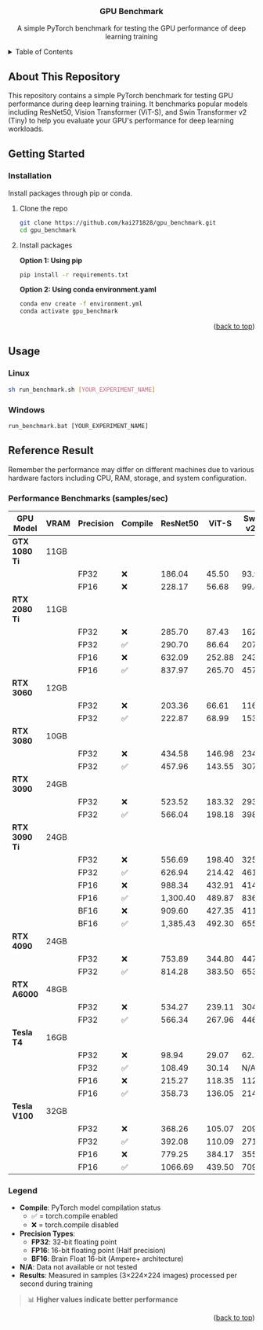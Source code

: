 <a name="readme-top"></a>


<!-- PROJECT LOGO -->
<br />
<div align="center">
  <!-- <a href="https://github.com/kai271828">
    <img src="images/logo.png" alt="Logo" width="80" height="80">
  </a> -->

  <h3 align="center">GPU Benchmark </h3>

  <p align="center">
    A simple PyTorch benchmark for testing the GPU performance of deep learning training
    <!-- <br />
    <a href="https://github.com/kai271828"><strong>Explore the docs »</strong></a>
    <br />
    <br />
    <a href="https://github.com/kai271828">View Demo</a>
    ·
    <a href="https://github.com/kai271828/.../issues">Report Bug</a>
    ·
    <a href="https://github.com/kai271828/.../issues">Request Feature</a>
  </p> -->
</div>



<!-- TABLE OF CONTENTS -->
<details>
  <summary>Table of Contents</summary>
  <ol>
    <li>
      <a href="#about-this-repository">About This Repository</a>
    </li>
    <li>
      <a href="#getting-started">Getting Started</a>
      <ul>
        <li><a href="#installation">Installation</a></li>
      </ul>
    </li>
    <li>
      <a href="#usage">Usage</a>
    </li>
    <li>
      <a href="#reference-result">Reference Result</a>
    </li>
  </ol>
</details>



<!-- ABOUT THE PROJECT -->
## About This Repository

This repository contains a simple PyTorch benchmark for testing GPU performance during deep learning training. It benchmarks popular models including ResNet50, Vision Transformer (ViT-S), and Swin Transformer v2 (Tiny) to help you evaluate your GPU's performance for deep learning workloads.



<!-- ### Built With -->

<!-- This section should list any major frameworks/libraries used to bootstrap your project. Leave any add-ons/plugins for the acknowledgements section. Here are a few examples. -->

<!-- * [![Python][Next.js]][Next-url]
* [![React][React.js]][React-url]
* [![Vue][Vue.js]][Vue-url]
* [![Angular][Angular.io]][Angular-url]
* [![Svelte][Svelte.dev]][Svelte-url]
* [![Laravel][Laravel.com]][Laravel-url]
* [![Bootstrap][Bootstrap.com]][Bootstrap-url]
* [![JQuery][JQuery.com]][JQuery-url]

<p align="right">(<a href="#readme-top">back to top</a>)</p> -->



<!-- GETTING STARTED -->
## Getting Started

<!-- This is an example of how you may give instructions on setting up your project locally.
To get a local copy up and running follow these simple example steps. -->

<!-- ### Prerequisites

Install packages through pip.
* pip
  ```sh
  pip install -r requirements.txt
  ``` -->

### Installation

Install packages through pip or conda.

1. Clone the repo
   ```sh
   git clone https://github.com/kai271828/gpu_benchmark.git
   cd gpu_benchmark
   ```
2. Install packages
   
   **Option 1: Using pip**
   ```sh
   pip install -r requirements.txt
   ```
   
   **Option 2: Using conda environment.yaml**
   ```sh
   conda env create -f environment.yml
   conda activate gpu_benchmark
   ```

<p align="right">(<a href="#readme-top">back to top</a>)</p>



<!-- USAGE EXAMPLES -->
## Usage

### Linux
```bash
sh run_benchmark.sh [YOUR_EXPERIMENT_NAME]
```

### Windows
```cmd
run_benchmark.bat [YOUR_EXPERIMENT_NAME]
```


## Reference Result
Remember the performance may differ on different machines due to various hardware factors including CPU, RAM, storage, and system configuration.

### Performance Benchmarks (samples/sec)

| GPU Model | VRAM | Precision | Compile | ResNet50 | ViT-S | Swin-v2-T |
|-----------|------|-----------|---------|----------|-------|-----------|
| **GTX 1080 Ti** | 11GB | | | | | |
| | | FP32 | ❌ | 186.04 | 45.50 | 93.97 |
| | | FP16 | ❌ | 228.17 | 56.68 | 99.42 |
| **RTX 2080 Ti** | 11GB | | | | | |
| | | FP32 | ❌ | 285.70 | 87.43 | 162.64 |
| | | FP32 | ✅ | 290.70 | 86.64 | 207.21 |
| | | FP16 | ❌ | 632.09 | 252.88 | 243.74 |
| | | FP16 | ✅ | 837.97 | 265.70 | 457.09 |
| **RTX 3060** | 12GB | | | | | |
| | | FP32 | ❌ | 203.36 | 66.61 | 116.11 |
| | | FP32 | ✅ | 222.87 | 68.99 | 153.19 |
| **RTX 3080** | 10GB | | | | | |
| | | FP32 | ❌ | 434.58 | 146.98 | 234.94 |
| | | FP32 | ✅ | 457.96 | 143.55 | 307.99 |
| **RTX 3090** | 24GB | | | | | |
| | | FP32 | ❌ | 523.52 | 183.32 | 293.48 |
| | | FP32 | ✅ | 566.04 | 198.18 | 398.31 |
| **RTX 3090 Ti** | 24GB | | | | | |
| | | FP32 | ❌ | 556.69 | 198.40 | 325.77 |
| | | FP32 | ✅ | 626.94 | 214.42 | 461.40 |
| | | FP16 | ❌ | 988.34 | 432.91 | 414.51 |
| | | FP16 | ✅ | 1,300.40 | 489.87 | 836.21 |
| | | BF16 | ❌ | 909.60 | 427.35 | 411.41 |
| | | BF16 | ✅ | 1,385.43 | 492.30 | 655.00 |
| **RTX 4090** | 24GB | | | | | |
| | | FP32 | ❌ | 753.89 | 344.80 | 447.76 |
| | | FP32 | ✅ | 814.28 | 383.50 | 653.72 |
| **RTX A6000** | 48GB | | | | | |
| | | FP32 | ❌ | 534.27 | 239.11 | 304.40 |
| | | FP32 | ✅ | 566.34 | 267.96 | 446.24 |
| **Tesla T4** | 16GB | | | | | |
| | | FP32 | ❌ | 98.94 | 29.07 | 62.33 |
| | | FP32 | ✅ | 108.49 | 30.14 | N/A |
| | | FP16 | ❌ | 215.27 | 118.35 | 112.28 |
| | | FP16 | ✅ | 358.73 | 136.05 | 214.48 |
| **Tesla V100** | 32GB | | | | | |
| | | FP32 | ❌ | 368.26 | 105.07 | 209.90 |
| | | FP32 | ✅ | 392.08 | 110.09 | 271.49 |
| | | FP16 | ❌ | 779.25 | 384.17 | 355.81 |
| | | FP16 | ✅ | 1066.69 | 439.50 | 709.32 |

### Legend
- **Compile**: PyTorch model compilation status
  - ✅ = torch.compile enabled
  - ❌ = torch.compile disabled
- **Precision Types**:
  - **FP32**: 32-bit floating point
  - **FP16**: 16-bit floating point (Half precision)
  - **BF16**: Brain Float 16-bit (Ampere+ architecture)
- **N/A**: Data not available or not tested
- **Results**: Measured in samples (3×224×224 images) processed per second during training

> 📊 **Higher values indicate better performance**

<p align="right">(<a href="#readme-top">back to top</a>)</p>



<!-- ROADMAP -->
<!-- ## Roadmap

- [x] Add Changelog
- [x] Add back to top links
- [ ] Add Additional Templates w/ Examples
- [ ] Add "components" document to easily copy & paste sections of the readme
- [ ] Multi-language Support
    - [ ] Chinese
    - [ ] Spanish

See the [open issues](https://github.com/kai271828/Best-README-Template/issues) for a full list of proposed features (and known issues).

<p align="right">(<a href="#readme-top">back to top</a>)</p> -->

<!-- CONTRIBUTING -->
<!-- ## Contributing

Contributions are what make the open source community such an amazing place to learn, inspire, and create. Any contributions you make are **greatly appreciated**.

If you have a suggestion that would make this better, please fork the repo and create a pull request. You can also simply open an issue with the tag "enhancement".
Don't forget to give the project a star! Thanks again!

1. Fork the Project
2. Create your Feature Branch (`git checkout -b feature/AmazingFeature`)
3. Commit your Changes (`git commit -m 'Add some AmazingFeature'`)
4. Push to the Branch (`git push origin feature/AmazingFeature`)
5. Open a Pull Request

<p align="right">(<a href="#readme-top">back to top</a>)</p> -->



<!-- LICENSE -->
<!-- ## License

Distributed under the MIT License. See `LICENSE.txt` for more information.

<p align="right">(<a href="#readme-top">back to top</a>)</p> -->



<!-- CONTACT -->
<!-- ## Contact

Your Name - [@your_twitter](https://twitter.com/your_username) - email@example.com

Project Link: [https://github.com/your_username/repo_name](https://github.com/your_username/repo_name)

<p align="right">(<a href="#readme-top">back to top</a>)</p> -->



<!-- ACKNOWLEDGMENTS -->
<!-- ## Acknowledgments

Use this space to list resources you find helpful and would like to give credit to. I've included a few of my favorites to kick things off!

* [Choose an Open Source License](https://choosealicense.com)
* [GitHub Emoji Cheat Sheet](https://www.webpagefx.com/tools/emoji-cheat-sheet)
* [Malven's Flexbox Cheatsheet](https://flexbox.malven.co/)
* [Malven's Grid Cheatsheet](https://grid.malven.co/)
* [Img Shields](https://shields.io)
* [GitHub Pages](https://pages.github.com)
* [Font Awesome](https://fontawesome.com)
* [React Icons](https://react-icons.github.io/react-icons/search)

<p align="right">(<a href="#readme-top">back to top</a>)</p> -->



<!-- MARKDOWN LINKS & IMAGES -->
